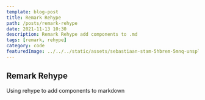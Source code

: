 ```yaml
---
template: blog-post
title: Remark Rehype
path: /posts/remark-rehype
date: 2021-11-13 10:30
description: Remark Rehype add components to .md
tags: [remark, rehype]
category: code   
featuredImage: ../../../static/assets/sebastiaan-stam-5hbrem-5mnq-unsplash.jpg
---
```


## Remark Rehype

Using rehype to add components to markdown

<interactive-counter></interactive-counter>
